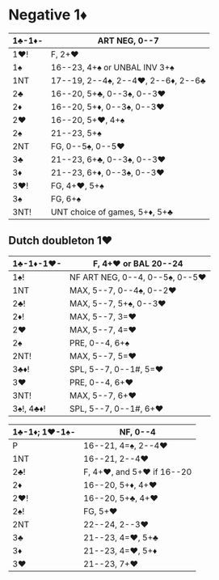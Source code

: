 # Negative 1♦

| 1♣-1♦- | ART NEG, 0--7 |
|--------|---------------|
| 1♥!    | F, 2+♥
| 1♠     | 16--23, 4+♠ or UNBAL INV 3+♠
| 1NT    | 17--19, 2--4♠, 2--4♥, 2--6♦, 2--6♣
| 2♣     | 16--20, 5+♣, 0--3♠, 0--3♥
| 2♦     | 16--20, 5+♦, 0--3♠, 0--3♥
| 2♥     | 16--20, 5+♥, 4+♠
| 2♠     | 21--23, 5+♠
| 2NT    | FG, 0--5♠, 0--5♥
| 3♣     | 21--23, 6+♣, 0--3♠, 0--3♥
| 3♦     | 21--23, 6+♦, 0--3♠, 0--3♥
| 3♥!    | FG, 4+♥, 5+♠
| 3♠     | FG, 6+♠
| 3NT!   | UNT choice of games, 5+♦, 5+♣

## Dutch doubleton 1♥

| 1♣-1♦-1♥- | F, 4+♥ or BAL 20--24 |
|-----------|----------------------|
| 1♠!       | NF ART NEG, 0--4, 0--5♠, 0--5♥
| 1NT       | MAX, 5--7, 0--4♠, 0--2♥
| 2♣!       | MAX, 5--7, 5+♠, 0--3♥
| 2♦!       | MAX, 5--7, 3=♥
| 2♥        | MAX, 5--7, 4=♥
| 2♠        | PRE, 0--4, 6+♠
| 2NT!      | MAX, 5--7, 5=♥
| 3♣♦!      | SPL, 5--7, 0--1#, 5=♥
| 3♥        | PRE, 0--4, 6+♥
| 3NT!      | MAX, 5--7, 6+♥
| 3♠!, 4♣♦! | SPL, 5--7, 0--1#, 6+♥

| 1♣-1♦; 1♥-1♠- | NF, 0--4 |
|---------------|----------|
| P             | 16--21, 4=♠, 2--4♥
| 1NT           | 16--21, 2--4♥
| 2♣!           | F, 4+♥, and 5+♥ if 16--20
| 2♦            | 16--20, 5+♦, 4+♥
| 2♥!           | 16--20, 5+♣, 4+♥
| 2♠!           | FG, 5+♥
| 2NT           | 22--24, 2--3♥
| 3♣            | 21--23, 4=♥, 5+♣
| 3♦            | 21--23, 4=♥, 5+♦
| 3♥            | 21--23, 7+♥
